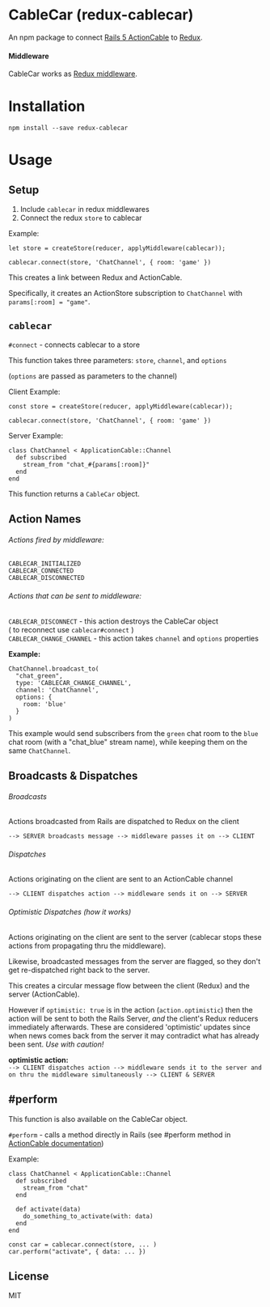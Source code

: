 # CableCar (redux-cablecar)

An npm package to connect [Rails 5 ActionCable](http://edgeguides.rubyonrails.org/action_cable_overview.html) to [Redux](http://redux.js.org/).

#### Middleware
CableCar works as [Redux middleware](http://redux.js.org/docs/api/applyMiddleware.html).

# Installation
`npm install --save redux-cablecar`

# Usage
## Setup
1. Include `cablecar` in redux middlewares
2. Connect the redux `store` to cablecar

Example:
```js6
let store = createStore(reducer, applyMiddleware(cablecar));

cablecar.connect(store, 'ChatChannel', { room: 'game' })
```
This creates a link between Redux and ActionCable.

Specifically, it creates an ActionStore subscription to `ChatChannel` with `params[:room] = "game"`.

## `cablecar`

`#connect` - connects cablecar to a store

This function takes three parameters: `store`, `channel`, and `options`

(`options` are passed as parameters to the channel)

Client Example:

```js6
const store = createStore(reducer, applyMiddleware(cablecar));

cablecar.connect(store, 'ChatChannel', { room: 'game' })
```

Server Example:
```rubyonrails
class ChatChannel < ApplicationCable::Channel
  def subscribed
    stream_from "chat_#{params[:room]}"
  end
end
```

This function returns a `CableCar` object.

## Action Names
###### Actions fired by middleware:
`CABLECAR_INITIALIZED`  
`CABLECAR_CONNECTED`  
`CABLECAR_DISCONNECTED`

###### Actions that can be sent to middleware:
`CABLECAR_DISCONNECT` - this action destroys the CableCar object  
( to reconnect use `cablecar#connect` )  
`CABLECAR_CHANGE_CHANNEL` - this action takes `channel` and `options` properties

**Example:**  
```rubyonrails
ChatChannel.broadcast_to(
  "chat_green",
  type: 'CABLECAR_CHANGE_CHANNEL',
  channel: 'ChatChannel',
  options: {
    room: 'blue'
  }
)
```

This example would send subscribers from the `green` chat room to the `blue` chat room (with a "chat_blue" stream name), while keeping them on the same `ChatChannel`.

## Broadcasts & Dispatches
###### Broadcasts
Actions broadcasted from Rails are dispatched to Redux on the client

`--> SERVER broadcasts message --> middleware passes it on --> CLIENT`

###### Dispatches
Actions originating on the client are sent to an ActionCable channel

`--> CLIENT dispatches action --> middleware sends it on --> SERVER`

###### Optimistic Dispatches (how it works)
Actions originating on the client are sent to the server (cablecar stops these actions from propagating thru the middleware).  

Likewise, broadcasted messages from the server are flagged, so they don't get re-dispatched right back to the server.  

This creates a circular message flow between the client (Redux) and the server (ActionCable).  

However if `optimistic: true` is in the action (`action.optimistic`) then the action will be sent to both the Rails Server, *and* the client's Redux reducers immediately afterwards. These are considered 'optimistic' updates since when news comes back from the server it may contradict what has already been sent. *Use with caution!*

**optimistic action:**  
`--> CLIENT dispatches action --> middleware sends it to the server and on thru the middleware simultaneously --> CLIENT & SERVER`

## #perform

This function is also available on the CableCar object.

`#perform` - calls a method directly in Rails (see #perform method in [ActionCable documentation](http://edgeguides.rubyonrails.org/action_cable_overview.html))  

Example:
```rubyonrails
class ChatChannel < ApplicationCable::Channel
  def subscribed
    stream_from "chat"
  end

  def activate(data)
    do_something_to_activate(with: data)
  end
end
```
```js6
const car = cablecar.connect(store, ... )
car.perform("activate", { data: ... })
```

## License

MIT
